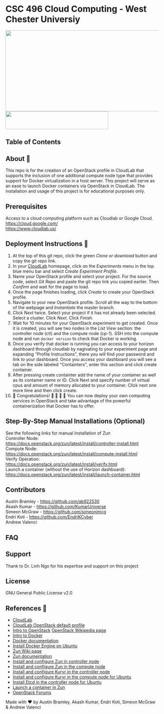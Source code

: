 # CSC 496 Cloud Computing - West Chester Universiy

<img src="https://github.com/ab922530/496-cloud-project/blob/master/images/openstack-docker.png" width="519" height="266"><img src="https://github.com/ab922530/496-cloud-project/blob/master/images/cloudlab-image.png" width="337" height="59">

## Table of Contents

## About :whale:
This repo is for the creation of an OpenStack profile in CloudLab that supports the inclusion of one additional compute node type that provides support for Docker virtualization in a host server.
This project will serve as an ease to launch Docker containers via OpenStack in CloudLab.
The installation and usage of this project is for educational purposes only.

## Prerequisites
Access to a cloud computing platform such as Cloudlab or Google Cloud.  
https://cloud.google.com/  
https://www.cloudlab.us/  

## Deployment Instructions :hammer:
1. At the top of this git repo, click the green *Clone or download* button and copy the git repo link.
2. In your [CloudLab](https://www.cloudlab.us/) homepage, click on the *Experiments* menu in the top blue menu bar and select *Create Experiment Profile*.
3. Name your OpenStack profile and select your project. For the source code, select *Git Repo* and paste the git repo link you copied earlier. Then *Confirm* and wait for the page to load.
4. Once the page finishes loading, click *Create* to create your OpenStack profile.
5. Navigate to your new OpenStack profile. Scroll all the way to the bottom of the webpage and *Instantiate* the master branch.
6. Click *Next* twice. Select your project if it has not already been selected. Select a cluster. Click *Next*. Click *Finish*.
7. Wait for 10 minutes for your OpenStack experiment to get created. Once it is created, you will see two nodes in the *List View* section: the controller node (ctl) and the compute node (cp-1). SSH into the compute node and run `docker version` to check that Docker is working.  
8. Once you verify that docker is running you can access to your horizon dashboard through cloudlab by nagivating to your experiment page and expanding "Profile Instructions", there you will find your password and link to your dashboard. Once you access your dashboard you will see a tab on the side labeled "Containters", enter this section and click create container.   
9. After pressing create containter add the name of your container as well as its container name or ID. Click Next and specify number of virtual cpus and amount of memory allocated to your container. Click next one more time and then click create.  
10. :tada: Congratulations! :tada: :clap: :clap: :clap: You can now deploy your own computing services in OpenStack and take advantage of the powerful containerization that Docker has to offer.

## Step-By-Step Manual Installations (Optional)
See the following links for manual Installation of Zun  
Controller Node:  
https://docs.openstack.org/zun/latest/install/controller-install.html  
Compute Node:   
https://docs.openstack.org/zun/latest/install/compute-install.html  
Verify Operation:  
https://docs.openstack.org/zun/latest/install/verify.html  
Launch a container (without the use of Horizon dashboard):  
https://docs.openstack.org/zun/latest/install/launch-container.html  

## Contributors
Austin Bramley - https://github.com/ab922530  
Akash Kumar - https://github.com/KumarUniverse  
Simeon McGraw - https://github.com/simeonjmcg  
Endri Koti -  https://github.com/EndriKCyber  
Andrew Valenci  

## FAQ

## Support 
Thank to Dr. Linh Ngo for his expertise and support on this project

## License
GNU General Public License v2.0

## References :page_with_curl:
- [CloudLab](https://www.cloudlab.us)
- [CloudLab OpenStack default profile](https://gitlab.flux.utah.edu/johnsond/openstack-build-ubuntu)
- [Intro to OpenStack](https://www.openstack.org/software/)
[OpenStack Wikipedia page](https://en.wikipedia.org/wiki/OpenStack)
- [Intro to Docker](https://docs.docker.com/get-started/)
- [Docker documentation](https://docs.docker.com/get-docker/)
- [Install Docker Engine on Ubuntu](https://docs.docker.com/engine/install/ubuntu/)
- [Zun Wiki page](https://wiki.openstack.org/wiki/Zun)
- [Zun documentation](https://docs.openstack.org/zun/latest/)
- [Install and configure Zun in controller node](https://docs.openstack.org/zun/latest/install/controller-install.html)
- [Install and configure Zun in the compute node](https://docs.openstack.org/zun/latest/install/compute-install.html)
- [Install and configure Kuryr in the controller node](https://docs.openstack.org/kuryr-libnetwork/latest/install/controller-install.html)
- [Install and configure Kuryr in the compute node for Ubuntu](https://docs.openstack.org/kuryr-libnetwork/latest/install/compute-install-ubuntu.html)
- [Install Etcd in the controller node for Ubuntu](https://docs.openstack.org/install-guide/environment-etcd-ubuntu.html)
- [Launch a container in Zun](https://docs.openstack.org/zun/latest/install/launch-container.html)
- [OpenStack Forums](https://ask.openstack.org/)

Made with :heart: by Austin Bramley, Akash Kumar, Endri Koti, Simeon McGraw & Andrew Valenci
